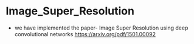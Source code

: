 # Image_Super_Resolution

- we have implemented the paper- Image Super Resolution using deep convolutional networks https://arxiv.org/pdf/1501.00092 

